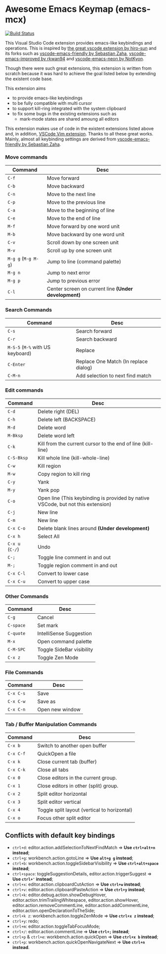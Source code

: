 # Awesome Emacs Keymap (emacs-mcx)

[![Build Status](https://dev.azure.com/tyicyt/vscode-emacs-mcx/_apis/build/status/tuttieee.vscode-emacs-mcx?branchName=master)](https://dev.azure.com/tyicyt/vscode-emacs-mcx/_build/latest?definitionId=1?branchName=master)

This Visual Studio Code extension provides emacs-like keybindings and operations.
This is inspired by [the great vscode extension by hiro-sun](https://github.com/hiro-sun/vscode-emacs) and its forks such as [vscode-emacs-friendly by Sebastian Zaha](https://github.com/SebastianZaha/vscode-emacs-friendly), [vscode-emacs-improved by rkwan94](https://github.com/rkwan94/vscode-emacs) and [vscode-emacs-neon by NotKyon](https://github.com/NotKyon/vscode-emacs-neon).

Though there were such great extensions, this extension is written from scratch because it was hard to achieve the goal listed below by extending the existent code base.

This extension aims
* to provide emacs-like keybindings
* to be fully compatible with multi cursor
* to support kill-ring integrated with the system clipboard
* to fix some bugs in the existing extensions such as
    * mark-mode states are shared amoung all editors

This extension makes use of code in the existent extensions listed above and, in addition, [VSCode Vim extension](https://github.com/VSCodeVim/Vim). Thanks to all these great works.
Mainly, almost all keybinding settings are derived from [vscode-emacs-friendly by Sebastian Zaha](https://github.com/SebastianZaha/vscode-emacs-friendly).

### Move commands
|Command | Desc |
|--------|------|
| `C-f` | Move forward |
| `C-b` | Move backward |
| `C-n` | Move to the next line |
| `C-p` | Move to the previous line |
| `C-a` | Move to the beginning of line |
| `C-e` | Move to the end of line |
| `M-f` | Move forward by one word unit |
| `M-b` | Move backward by one word unit |
| `C-v` | Scroll down by one screen unit |
| `M-v` | Scroll up by one screen unit |
| `M-g g` (`M-g M-g`) | Jump to line (command palette) |
| `M-g n` | Jump to next error |
| `M-g p` | Jump to previous error |
| `C-l` | Center screen on current line __(Under development)__ |


### Search Commands
|Command | Desc |
|--------|------|
| `C-s` | Search forward |
| `C-r` | Search backward |
| `M-S-5` (`M-%` with US keyboard) | Replace |
| `C-Enter` | Replace One Match (In replace dialog) |
| `C-M-n` | Add selection to next find match |


### Edit commands
|Command | Desc |
|--------|------|
| `C-d` | Delete right (DEL) |
| `C-h` | Delete left (BACKSPACE) |
| `M-d` | Delete word |
| `M-Bksp` | Delete word left |
| `C-k` | Kill from the current cursor to the end of line (kill-line) |
| `C-S-Bksp` | Kill whole line (kill-whole-line) |
| `C-w` | Kill region |
| `M-w` | Copy region to kill ring |
| `C-y` | Yank |
| `M-y` | Yank pop |
| `C-o` | Open line (This keybinding is provided by native VSCode, but not this extension) |
| `C-j` | New line |
| `C-m` | New line |
| `C-x C-o` | Delete blank lines around __(Under development)__ |
| `C-x h` | Select All |
| `C-x u` (`C-/`)| Undo |
| `C-;` | Toggle line comment in and out |
| `M-;` | Toggle region comment in and out |
| `C-x C-l` | Convert to lower case |
| `C-x C-u` | Convert to upper case |

### Other Commands
|Command | Desc |
|--------|------|
| `C-g` | Cancel |
| `C-space` | Set mark |
| `C-quote` | IntelliSense Suggestion |
| `M-x` | Open command palette |
| `C-M-SPC` | Toggle SideBar visibility |
| `C-x z` | Toggle Zen Mode |

### File Commands
|Command | Desc |
|--------|------|
| `C-x C-s` | Save |
| `C-x C-w` | Save as |
| `C-x C-n` | Open new window |

### Tab / Buffer Manipulation Commands
|Command | Desc |
|--------|------|
| `C-x b` | Switch to another open buffer |
| `C-x C-f` | QuickOpen a file |
| `C-x k` | Close current tab (buffer) |
| `C-x C-k` | Close all tabs |
| `C-x 0` | Close editors in the current group.  |
| `C-x 1` | Close editors in other (split) group.  |
| `C-x 2` | Split editor horizontal |
| `C-x 3` | Split editor vertical |
| `C-x 4` | Toggle split layout (vertical to horizontal) |
| `C-x o` | Focus other split editor |

## Conflicts with default key bindings
- `ctrl+d`: editor.action.addSelectionToNextFindMatch => **Use `ctrl+alt+n` instead**;
- `ctrl+g`: workbench.action.gotoLine => **Use `alt+g g` instead**;
- `ctrl+b`: workbench.action.toggleSidebarVisibility => **Use `ctrl+alt+space` instead**;
- `ctrl+space`: toggleSuggestionDetails, editor.action.triggerSuggest => **Use `ctrl+'` instead**;
- `ctrl+x`: editor.action.clipboardCutAction => **Use `ctrl+w` instead**;
- `ctrl+v`: editor.action.clipboardPasteAction => **Use `ctrl+y` instead**;
- `ctrl+k`: editor.debug.action.showDebugHover, editor.action.trimTrailingWhitespace, editor.action.showHover, editor.action.removeCommentLine, editor.action.addCommentLine, editor.action.openDeclarationToTheSide;
- `ctrl+k z`: workbench.action.toggleZenMode => **Use `ctrl+x z` instead**;
- `ctrl+y`: redo;
- `ctrl+m`: editor.action.toggleTabFocusMode;
- `ctrl+/`: editor.action.commentLine => **Use `ctrl+;` instead**;
- `ctrl+p` & `ctrl+e`: workbench.action.quickOpen => **Use `ctrl+x b` instead**;
- `ctrl+p`: workbench.action.quickOpenNavigateNext => **Use `ctrl+n` instead**.
